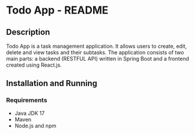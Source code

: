 # Todo App - README

## Description

Todo App is a task management application. It allows users to create, edit, delete and view tasks and their subtasks. The application consists of two main parts: a backend (RESTFUL API) written in Spring Boot and a frontend created using React.js.

## Installation and Running

### Requirements

- Java JDK 17
- Maven
- Node.js and npm
